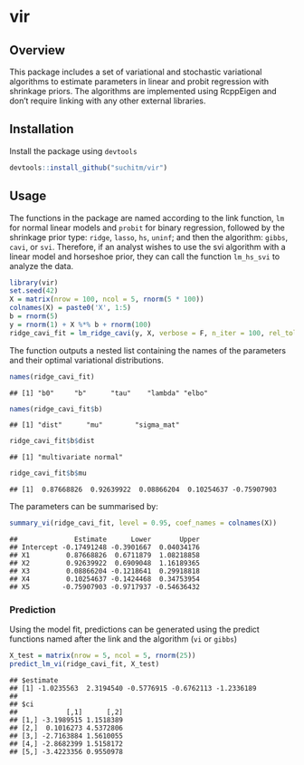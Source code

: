 
<!-- README.md is generated from README.Rmd. Please edit that file -->

# vir

## Overview

This package includes a set of variational and stochastic variational
algorithms to estimate parameters in linear and probit regression with
shrinkage priors. The algorithms are implemented using RcppEigen and
don’t require linking with any other external libraries.

## Installation

Install the package using `devtools`

``` r
devtools::install_github("suchitm/vir")
```

## Usage

The functions in the package are named according to the link function,
`lm` for normal linear models and `probit` for binary regression,
followed by the shrinkage prior type: `ridge`, `lasso`, `hs`, `uninf`;
and then the algorithm: `gibbs`, `cavi`, or `svi`. Therefore, if an
analyst wishes to use the svi algorithm with a linear model and
horseshoe prior, they can call the function `lm_hs_svi` to analyze the
data.

``` r
library(vir)
set.seed(42)
X = matrix(nrow = 100, ncol = 5, rnorm(5 * 100))
colnames(X) = paste0('X', 1:5)
b = rnorm(5)
y = rnorm(1) + X %*% b + rnorm(100)
ridge_cavi_fit = lm_ridge_cavi(y, X, verbose = F, n_iter = 100, rel_tol = 0.0001)
```

The function outputs a nested list containing the names of the
parameters and their optimal variational distributions.

``` r
names(ridge_cavi_fit)
```

    ## [1] "b0"     "b"      "tau"    "lambda" "elbo"

``` r
names(ridge_cavi_fit$b)
```

    ## [1] "dist"      "mu"        "sigma_mat"

``` r
ridge_cavi_fit$b$dist
```

    ## [1] "multivariate normal"

``` r
ridge_cavi_fit$b$mu
```

    ## [1]  0.87668826  0.92639922  0.08866204  0.10254637 -0.75907903

The parameters can be summarised by:

``` r
summary_vi(ridge_cavi_fit, level = 0.95, coef_names = colnames(X))
```

    ##              Estimate      Lower       Upper
    ## Intercept -0.17491248 -0.3901667  0.04034176
    ## X1         0.87668826  0.6711879  1.08218858
    ## X2         0.92639922  0.6909048  1.16189365
    ## X3         0.08866204 -0.1218641  0.29918818
    ## X4         0.10254637 -0.1424468  0.34753954
    ## X5        -0.75907903 -0.9717937 -0.54636432

### Prediction

Using the model fit, predictions can be generated using the predict
functions named after the link and the algorithm (`vi` or `gibbs`)

``` r
X_test = matrix(nrow = 5, ncol = 5, rnorm(25))
predict_lm_vi(ridge_cavi_fit, X_test)
```

    ## $estimate
    ## [1] -1.0235563  2.3194540 -0.5776915 -0.6762113 -1.2336189
    ## 
    ## $ci
    ##            [,1]      [,2]
    ## [1,] -3.1989515 1.1518389
    ## [2,]  0.1016273 4.5372806
    ## [3,] -2.7163884 1.5610055
    ## [4,] -2.8682399 1.5158172
    ## [5,] -3.4223356 0.9550978
